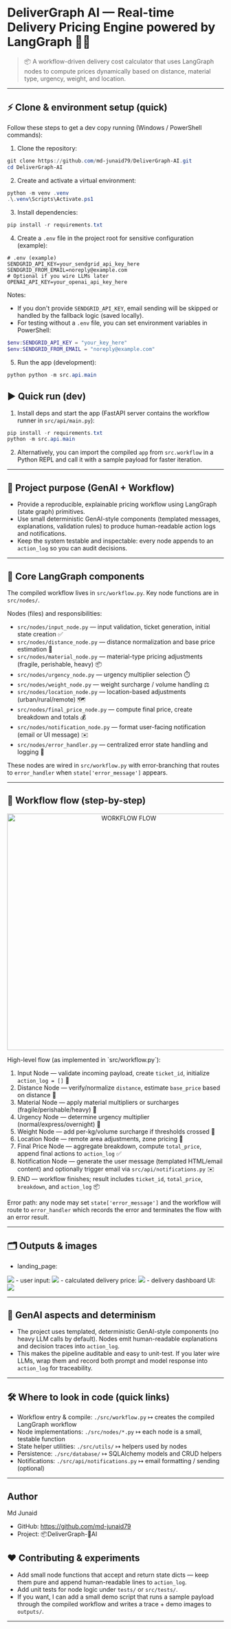 # DeliverGraph AI — Real-time Delivery Pricing Engine powered by LangGraph  🚚🤖

> 📦 A workflow-driven delivery cost calculator that uses LangGraph nodes to compute prices dynamically based on distance, material type, urgency, weight, and location.

---

## ⚡ Clone & environment setup (quick)

Follow these steps to get a dev copy running (Windows / PowerShell commands):

1. Clone the repository:

```powershell
git clone https://github.com/md-junaid79/DeliverGraph-AI.git
cd DeliverGraph-AI
```

2. Create and activate a virtual environment:

```powershell
python -m venv .venv
.\.venv\Scripts\Activate.ps1
```

3. Install dependencies:

```powershell
pip install -r requirements.txt
```

4. Create a `.env` file in the project root for sensitive configuration (example):

```
# .env (example)
SENDGRID_API_KEY=your_sendgrid_api_key_here
SENDGRID_FROM_EMAIL=noreply@example.com
# Optional if you wire LLMs later
OPENAI_API_KEY=your_openai_api_key_here
```

Notes:
- If you don't provide `SENDGRID_API_KEY`, email sending will be skipped or handled by the fallback logic (saved locally).
- For testing without a `.env` file, you can set environment variables in PowerShell:

```powershell
$env:SENDGRID_API_KEY = "your_key_here"
$env:SENDGRID_FROM_EMAIL = "noreply@example.com"
```
5. Run the  app (development):

```powershell
python python -m src.api.main
```

## ▶️ Quick run (dev)

1. Install deps and start the app (FastAPI server contains the workflow runner in `src/api/main.py`):

```powershell
pip install -r requirements.txt
python -m src.api.main
```

2. Alternatively, you can import the compiled `app` from `src.workflow` in a Python REPL and call it with a sample payload for faster iteration.

---



## 🚀 Project purpose (GenAI + Workflow)

- Provide a reproducible, explainable pricing workflow using LangGraph (state graph) primitives.
- Use small deterministic GenAI-style components (templated messages, explanations, validation rules) to produce human-readable action logs and notifications.
- Keep the system testable and inspectable: every node appends to an `action_log` so you can audit decisions.

---

## 🧭 Core LangGraph components

The compiled workflow lives in `src/workflow.py`. Key node functions are in `src/nodes/`.

Nodes (files) and responsibilities:

- `src/nodes/input_node.py` — input validation, ticket generation, initial state creation ✅
- `src/nodes/distance_node.py` — distance normalization and base price estimation 📏
- `src/nodes/material_node.py` — material-type pricing adjustments (fragile, perishable, heavy) 📦
- `src/nodes/urgency_node.py` — urgency multiplier selection ⏱️
- `src/nodes/weight_node.py` — weight surcharge / volume handling ⚖️
- `src/nodes/location_node.py` — location-based adjustments (urban/rural/remote) 🗺️
- `src/nodes/final_price_node.py` — compute final price, create breakdown and totals 💰
- `src/nodes/notification_node.py` — format user-facing notification (email or UI message) ✉️
- `src/nodes/error_handler.py` — centralized error state handling and logging 🚨

These nodes are wired in `src/workflow.py` with error-branching that routes to `error_handler` when `state['error_message']` appears.

---

## 🔁 Workflow flow (step-by-step)
<p align="center">
  <img src="images\WORKFLOW PROCESS - visual selection.png" alt="WORKFLOW FLOW" width="550"/>
</p>
High-level flow (as implemented in `src/workflow.py`):

1. Input Node — validate incoming payload, create `ticket_id`, initialize `action_log = []` 🔹
2. Distance Node — verify/normalize `distance`, estimate `base_price` based on distance 🔹
3. Material Node — apply material multipliers or surcharges (fragile/perishable/heavy) 🔹
4. Urgency Node — determine urgency multiplier (normal/express/overnight) 🔹
5. Weight Node — add per-kg/volume surcharge if thresholds crossed 🔹
6. Location Node — remote area adjustments, zone pricing 🔹
7. Final Price Node — aggregate breakdown, compute `total_price`, append final actions to `action_log` ✅
8. Notification Node — generate the user message (templated HTML/email content) and optionally trigger email via `src/api/notifications.py` ✉️
9. END — workflow finishes; result includes `ticket_id`, `total_price`, `breakdown`, and `action_log` 📦

Error path: any node may set `state['error_message']` and the workflow will route to `error_handler` which records the error and terminates the flow with an error result.

---

## 🗂️ Outputs & images
- landing_page:
<img src = "images\landing_page.png">
- user input:
<img src = "images\user_input.png">
- calculated delivery price:
<img src = "images\calculated_price.png">
- delivery dashboard UI:
<img src = "images\delivery_dashboard.png">


---

## 🧪 GenAI aspects and determinism

- The project uses templated, deterministic GenAI-style components (no heavy LLM calls by default). Nodes emit human-readable explanations and decision traces into `action_log`.
- This makes the pipeline auditable and easy to unit-test. If you later wire LLMs, wrap them and record both prompt and model response into `action_log` for traceability.

---

## 🛠️ Where to look in code (quick links)

- Workflow entry & compile: `./src/workflow.py` ↦ creates the compiled LangGraph workflow
- Node implementations: `./src/nodes/*.py` ↦ each node is a small, testable function
- State helper utilities: `./src/utils/` ↦ helpers used by nodes
- Persistence: `./src/database/` ↦ SQLAlchemy models and CRUD helpers
- Notifications: `./src/api/notifications.py` ↦ email formatting / sending (optional)

---


## Author

Md Junaid

- GitHub: https://github.com/md-junaid79
- Project: 📦DeliverGraph-🤖AI


## ❤️ Contributing & experiments

- Add small node functions that accept and return state dicts — keep them pure and append human-readable lines to `action_log`.
- Add unit tests for node logic under `tests/` or `src/tests/`.
- If you want, I can add a small demo script that runs a sample payload through the compiled workflow and writes a trace + demo images to `outputs/`.

---

